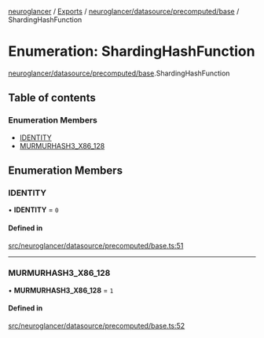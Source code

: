 [neuroglancer](../README.md) / [Exports](../modules.md) / [neuroglancer/datasource/precomputed/base](../modules/neuroglancer_datasource_precomputed_base.md) / ShardingHashFunction

# Enumeration: ShardingHashFunction

[neuroglancer/datasource/precomputed/base](../modules/neuroglancer_datasource_precomputed_base.md).ShardingHashFunction

## Table of contents

### Enumeration Members

- [IDENTITY](neuroglancer_datasource_precomputed_base.ShardingHashFunction.md#identity)
- [MURMURHASH3\_X86\_128](neuroglancer_datasource_precomputed_base.ShardingHashFunction.md#murmurhash3_x86_128)

## Enumeration Members

### IDENTITY

• **IDENTITY** = ``0``

#### Defined in

[src/neuroglancer/datasource/precomputed/base.ts:51](https://github.com/ActiveBrainAtlas2/neuroglancer/blob/91617476/src/neuroglancer/datasource/precomputed/base.ts#L51)

___

### MURMURHASH3\_X86\_128

• **MURMURHASH3\_X86\_128** = ``1``

#### Defined in

[src/neuroglancer/datasource/precomputed/base.ts:52](https://github.com/ActiveBrainAtlas2/neuroglancer/blob/91617476/src/neuroglancer/datasource/precomputed/base.ts#L52)
